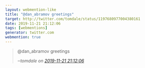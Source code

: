 ```yaml
---
layout: webmention-like
title: "@dan_abramov greetings"
target: http://twitter.com/tomdale/status/1197680977004380161
date: 2019-11-21 21:12:06
tags: [webmentions]
generator: twitter.com
webmention: true
---
```


<blockquote class="external-citation">
  <p>
    @dan_abramov greetings
  </p>
  <cite>‒<span class="p-author p-name">tomdale</span>
    on
    <a href="http://twitter.com/tomdale/status/1197680977004380161" rel="external nofollow" target="_blank">2019-11-21 21:12:06</a>
  </cite>
</blockquote>
